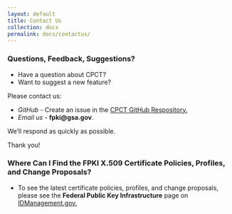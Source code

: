 ```yaml
---
layout: default
title: Contact Us
collection: docs
permalink: docs/contactus/
---
```

<html>
<body>

<h3> Questions, Feedback, Suggestions?</h3>

<ul>
<li>Have a question about CPCT? 
<li>Want to suggest a new feature?</li>
</ul>

<p>Please contact us:</p>

<ul>
<li><i>GitHub</i> - Create an issue in the <a href="https://github.com/GSA/fpkilint/" target="_blank">CPCT GitHub Respository.</a></li>
<li><i>Email us</i> - <b>fpki@gsa.gov</b>.</li>
</ul>

<p>We’ll respond as quickly as possible.</p>

<p>Thank you!</p>

<h3> Where Can I Find the FPKI X.509 Certificate Policies, Profiles, and Change Proposals?</h3>

<ul>
<li>To see the latest certificate policies, profiles, and change proposals, please see the <b>Federal Public Key Infrastructure</b> page on <a href="https://www.idmanagement.gov/fpki/" target="_blank">IDManagement.gov.</a></li>
</ul>

</html>
</body>
